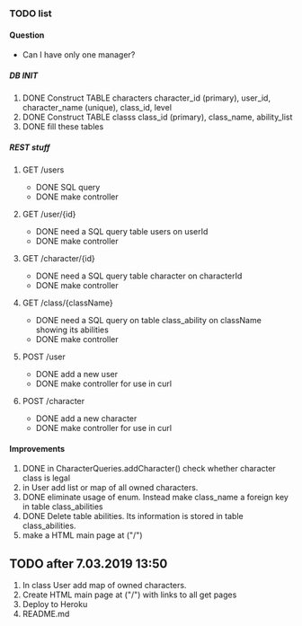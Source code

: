 ### TODO list

#### Question
- Can I have only one manager?
##### DB INIT
1. DONE Construct TABLE characters character_id (primary), user_id, character_name (unique), class_id, level 
2. DONE Construct TABLE classs class_id (primary), class_name, ability_list
3. DONE fill these tables


##### REST stuff
1. GET /users 
    - DONE SQL query
    - DONE make controller

2. GET /user/{id}
    - DONE  need a SQL query table users on userId
    - DONE  make controller

3. GET /character/{id}
    - DONE need a SQL query table character on characterId
    - DONE make controller

4. GET /class/{className} 
    - DONE need a SQL query on table class_ability on className showing its abilities
    - DONE make controller

5. POST /user 
    - DONE add a new user
    - DONE make controller for use in curl

6. POST /character 
    - DONE add a new character
    - DONE make controller for use in curl


#### Improvements
1. DONE in CharacterQueries.addCharacter() check whether character class is legal
2. in User add list or map of all owned characters.
3. DONE eliminate usage of enum. Instead make class_name a foreign key in table class_abilities
4. DONE Delete table abilities. Its information is stored in table class_abilities.
5. make a HTML main page at ("/")


## TODO after 7.03.2019 13:50
1. In class User add map of owned characters.
2. Create HTML main page at ("/") with links to all get pages
3. Deploy to Heroku
4. README.md